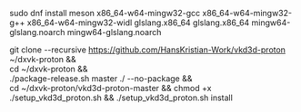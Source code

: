 sudo dnf install meson x86_64-w64-mingw32-gcc x86_64-w64-mingw32-g++ x86_64-w64-mingw32-widl glslang.x86_64 glslang.x86_64 mingw64-glslang.noarch mingw64-glslang.noarch

git clone --recursive https://github.com/HansKristian-Work/vkd3d-proton ~/dxvk-proton && \
cd ~/dxvk-proton && \
./package-release.sh master ./ --no-package && \
cd ~/dxvk-proton/vkd3d-proton-master && chmod +x ./setup_vkd3d_proton.sh && ./setup_vkd3d_proton.sh install
